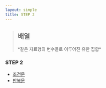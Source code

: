 ```yaml
---
layout: simple
title: STEP 2
---
```


><h2>배열</h2>
> *같은 자료형의 변수들로 이루어진 유한 집합*


### STEP 2
- [조건문](/temp/title/STEP2/Content/조건문/조건문)
- [반복문](/temp/title/STEP2/Content/반복문/반복문)


